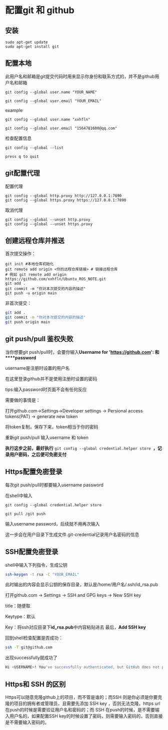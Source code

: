 # 配置git 和 github

## 安装

```
sudo apt-get update
sudo apt-get install git
```

## 配置本地

此用户名和邮箱是git提交代码时用来显示你身份和联系方式的，并不是github用户名和邮箱

```shell
git config --global user.name "YOUR_NAME"

git config --global user.email "YOUR_EMAIL"
```

example

```shell
git config --global user.name "xxhfln"

git config --global user.email "1564781600@qq.com"

```

检查配置信息

```shell
git config --global --list

press q to quit
```


## git配置代理
配置代理
```shell
git config --global http.proxy http://127.0.0.1:7890
git config --global https.proxy https://127.0.0.1:7890
```
取消代理
```shell
git config --global --unset http.proxy
git config --global --unset https.proxy
```


## 创建远程仓库并推送

首次提交操作：

```shell
git init #本地仓库初始化
git remote add origin <你的远程仓库链接> # 链接远程仓库
# 例如 git remote add origin https://github.com/xxhfln/Ubuntu_ROS_NOTE.git
git add . 
git commit -m "你对本次提交的内容的描述"
git push -u origin main
```

非首次提交：

```sh
git add . 
git commit -m "你对本次提交的内容的描述"
git push origin main
```





## git push/pull 鉴权失败

当你想要git push/pull时，会要你输入**Username for 'https://github.com': 和****password**

username是注册时设置的用户名

在这里登录github并不是使用注册时设置的密码

tips:输入password时页面不会有任何反应

需要做的事情是：

打开github.com->Settings->Developer settings -> Persional access tokens(PAT) -> generate new token

将token复制，保存下来，token相当于你的密码

重新git push/pull 输入username 和 token

**执行这步之前，最好执行** `git config --global credential.helper store `**，记录用户密码，之后便可免密支付**



## Https配置免密登录

每次git push/pull时都要输入username password

在shell中输入

```shell
git config --global credential.helper store
 
git pull /git push
```

输入username password，后续就不用再次输入

这一步会在用户目录下生成文件.git-credential记录用户名密码的信息

## SSH配置免密登录

shell中输入下列指令，生成公钥

```sh
ssh-keygen -t rsa -C "YOUR_EMAIL"
```

此时输出的内容会显示公钥的保存目录，默认是/home/用户名/.ssh/id_rsa.pub

打开github.com -> Settings -> SSH and GPG keys -> New SSH key


title：随便取


Keytype：默认


Key：将ssh对应目录下**id_rsa.pub**中内容粘贴进去
最后，**Add SSH key**

回到shell检查配置是否成功：

```sh
ssh -T git@github.com
```

出现successfully就成功了

```sh
Hi <USERNAME>! You've successfully authenticated, but GitHub does not provide shell access.

```

## Https和 SSH 的区别

Https可以随意克隆github上的项目，而不管是谁的；而SSH 则是你必须是你要克隆的项目的拥有者或管理员，且需要先添加 SSH key ，否则无法克隆。https url 在push的时候是需要验证用户名和密码的；而 SSH 在push的时候，是不需要输入用户名的，如果配置SSH key的时候设置了密码，则需要输入密码的，否则直接是不需要输入密码的。
